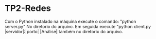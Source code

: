 # TP2-Redes

Com o Python instalado na máquina execute o comando: "python server.py" No diretorio do arquivo. Em seguida execute "python client.py  |servidor|:|porto| |Análise| também no diretorio do arquivo.

